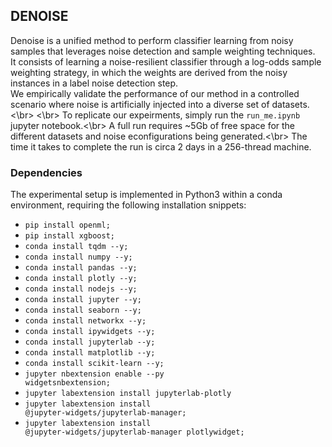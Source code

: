 ## DENOISE

Denoise is a unified method to perform classifier learning from noisy samples that leverages noise detection and sample weighting techniques.</br>
It consists of learning a noise-resilient classifier through a log-odds sample weighting strategy, in which the weights are derived from the noisy instances in a label noise detection step.</br>
We empirically validate the performance of our method in a controlled scenario where noise is artificially injected into a diverse set of datasets.<\br>
<\br>
To replicate our expeirments, simply run the <code>run_me.ipynb</code> jupyter notebook.<\br>
A full run requires ~5Gb of free space for the different datasets and noise econfigurations being generated.<\br>
The time it takes to complete the run is circa 2 days in a 256-thread machine.

### Dependencies
The experimental setup is implemented in Python3 within a conda environment, requiring the following installation snippets:
* <code>pip install openml;</code>
* <code>pip install xgboost;</code>
* <code>conda install tqdm --y;</code>
* <code>conda install numpy --y;</code>
* <code>conda install pandas --y;</code>
* <code>conda install plotly --y;</code>
* <code>conda install nodejs --y;</code>
* <code>conda install jupyter --y;</code>
* <code>conda install seaborn --y;</code>
* <code>conda install networkx --y;</code>
* <code>conda install ipywidgets --y;</code>
* <code>conda install jupyterlab --y;</code>
* <code>conda install matplotlib --y;</code>
* <code>conda install scikit-learn --y;</code>
* <code>jupyter nbextension enable --py widgetsnbextension;</code>
* <code>jupyter labextension install jupyterlab-plotly</code>
* <code>jupyter labextension install @jupyter-widgets/jupyterlab-manager;</code>
* <code>jupyter labextension install @jupyter-widgets/jupyterlab-manager plotlywidget;</code>
